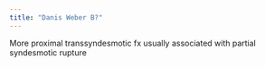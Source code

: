 ```yaml
---
title: "Danis Weber B?"
---
```

More proximal transsyndesmotic fx usually associated with partial syndesmotic rupture

